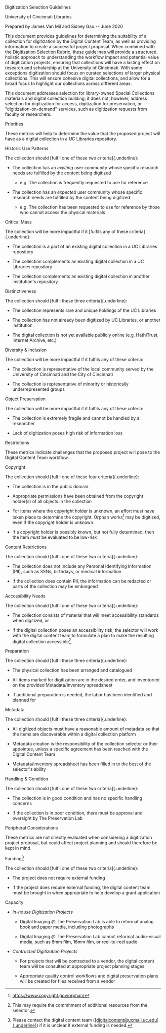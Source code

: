 Digitization Selection Guidelines

University of Cincinnati Libraries

Prepared by James Van Mil and Sidney Gao -- June 2020

This document provides guidelines for determining the suitability of a
collection for digitization by the Digital Content Team, as well as
providing information to create a successful project proposal. When
combined with the Digitization Selection Rubric, these guidelines will
provide a structured, holistic approach to understanding the workflow
impact and potential value of digitization projects, ensuring that
collections will have a lasting effect on research and scholarship at
the University of Cincinnati. With some exceptions digitization should
focus on curated selections of larger physical collections. This will
ensure cohesive digital collections, and allow for a broad focus to
highlight our collections across different areas.

This document addresses selection for library-owned Special Collections
materials and digital collection building; it does not, however, address
selection for digitization for access, digitization for preservation, or
"digitization-on-demand" services, such as digitization requests from
faculty or researchers.

Priorities

These metrics will help to determine the value that the proposed project
will have as a digital collection in a UC Libraries repository.

Historic Use Patterns

The collection should [fulfil one of these two criteria]{.underline}:

-   The collection has an *existing* user community whose specific
    research needs are fulfilled by the content being digitized

    -   e.g. The collection is frequently requested to use for reference

-   The collection has an *expected* user community whose specific
    research needs are fulfilled by the content being digitized

    -   e.g. The collection has been requested to use for reference by
        those who cannot access the physical materials

Critical Mass

The collection will be more impactful if it [fulfils any of these
criteria]{.underline}:

-   The collection is a part of an existing digital collection in a UC
    Libraries repository

-   The collection complements an existing digital collection in a UC
    Libraries repository

-   The collection complements an existing digital collection in another
    institution's repository

Distinctiveness

The collection should [fulfil these three criteria]{.underline}:

-   The collection represents rare and unique holdings of the UC
    Libraries

-   The collection has not already been digitized by UC Libraries, or
    another institution

-   The digital collection is not yet available publicly online (e.g.
    HathiTrust, Internet Archive, etc.)

Diversity & Inclusion

The collection will be more impactful if it fulfils any of these
criteria:

-   The collection is representative of the local community served by
    the University of Cincinnati and the City of Cincinnati

-   The collection is representative of minority or historically
    underrepresented groups

Object Preservation

The collection will be more impactful if it fulfils any of these
criteria:

-   The collection is extremely fragile and cannot be handled by a
    researcher

-   Lack of digitization poses high risk of information loss

Restrictions

These metrics indicate challenges that the proposed project will pose to
the Digital Content Team workflow.

Copyright

The collection should [fulfil one of these four criteria]{.underline}:

-   The collection is in the public domain

-   Appropriate permissions have been obtained from the copyright
    holder(s) of all objects in the collection

-   For items where the copyright holder is unknown, an effort must have
    taken place to determine the copyright. Orphan works[^1] may be
    digitized, even if the copyright holder is unknown

-   If a copyright holder is possibly known, but not fully determined,
    then the item *must* be evaluated to be low-risk

Content Restrictions

The collection should [fulfil one of these two criteria]{.underline}:

-   The collection does not include any Personal Identifying Information
    (PII), such as SSNs, birthdays, or medical information

-   If the collection does contain PII, the information can be redacted
    or parts of the collection may be embargoed

Accessibility Needs

The collection should [fulfil one of these two criteria]{.underline}:

-   The collection consists of material that will meet accessibility
    standards when digitized, or

-   If the digital collection poses an accessibility risk, the selector
    will work with the digital content team to formulate a plan to make
    the resulting digital collection accessible[^2]

Preparation

The collection should [fulfil these three criteria]{.underline}:

-   The physical collection has been arranged and catalogued

-   All items marked for digitization are in the desired order, and
    inventoried on the provided Metadata/Inventory spreadsheet

-   If additional preparation is needed, the labor has been identified
    and planned for

Metadata

The collection should [fulfil these three criteria]{.underline}:

-   All digitized objects must have a reasonable amount of metadata so
    that the items are discoverable within a digital collection platform

-   Metadata creation is the responsibility of the collection selector
    or their appointee, unless a specific agreement has been reached
    with the Digital Content Team

-   Metadata/Inventory spreadsheet has been filled in to the best of the
    selector's ability

Handling & Condition

The collection should [fulfil one of these two criteria]{.underline}:

-   The collection is in good condition and has no specific handling
    concerns

-   If the collection is in poor condition, there must be approval and
    oversight by The Preservation Lab

Peripheral Considerations

These metrics are not directly evaluated when considering a digitization
project proposal, but could affect project planning and should therefore
be kept in mind.

Funding[^3]

The collection should [fulfil one of these two criteria]{.underline}:

-   The project does not require external funding

-   If the project does require external funding, the digital content
    team must be brought in when appropriate to help develop a grant
    application

Capacity

-   *In-house Digitization Projects*

    -   Digital Imaging @ The Preservation Lab is able to reformat
        analog book and paper media, including photographs

    -   Digital Imaging @ The Preservation Lab cannot reformat
        audio-visual media, such as 8mm film, 16mm film, or reel-to-reel
        audio

-   *Contracted Digitization Projects*

    -   For projects that will be contracted to a vendor, the digital
        content team will be consulted at appropriate project planning
        stages

    -   Appropriate quality control workflows and digital preservation
        plans will be created for files received from a vendor

[^1]: https://www.copyright.gov/orphan/

[^2]: This may require the commitment of additional resources from the
    selector.

[^3]: Please contact the digital content team
    ([[digitalcontent\@ucmail.uc.edu]{.underline}](mailto:digitalcontent@ucmail.uc.edu))
    if it is unclear if external funding is needed.
